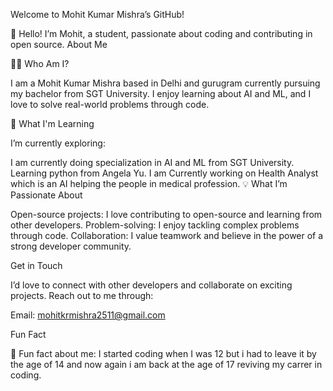 Welcome to Mohit Kumar Mishra’s GitHub!

👋 Hello! I’m Mohit, a student, passionate about coding and contributing in open source.
About Me

👨‍💻 Who Am I?

I am a Mohit Kumar Mishra based in Delhi and gurugram currently pursuing my bachelor from SGT University. I enjoy learning about AI and ML, and I love to solve real-world problems through code.

🌱 What I'm Learning

I’m currently exploring:

I am currently doing specialization in AI and ML from SGT University.
Learning python from Angela Yu.
I am Currently working on Health Analyst which is an AI helping the people in medical profession.
💡 What I’m Passionate About

Open-source projects: I love contributing to open-source and learning from other developers.
Problem-solving: I enjoy tackling complex problems through code.
Collaboration: I value teamwork and believe in the power of a strong developer community.

Get in Touch

I’d love to connect with other developers and collaborate on exciting projects. Reach out to me through:

Email: mohitkrmishra2511@gmail.com

Fun Fact

🌟 Fun fact about me: I started coding when I was 12 but i had to leave it by the age of 14 and now again i am back at the age of 17 reviving my carrer in coding.
